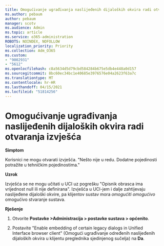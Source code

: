 ```yaml
---
title: Omogućivanje ugrađivanja naslijeđenih dijaloških okvira radi otvaranja izvješća
ms.author: pebaum
author: pebaum
manager: scotv
ms.audience: Admin
ms.topic: article
ms.service: o365-administration
ROBOTS: NOINDEX, NOFOLLOW
localization_priority: Priority
ms.collection: Adm_O365
ms.custom:
- "9002931"
- "5612"
ms.openlocfilehash: c8a5634d5d79cbd584284b675e5db4e448a0d157
ms.sourcegitcommit: 8bc60ec34bc1e40685e3976576e04a2623f63a7c
ms.translationtype: MT
ms.contentlocale: hr-HR
ms.lasthandoff: 04/15/2021
ms.locfileid: "51814256"
---
```

# <a name="enable-embedding-legacy-dialogs-to-open-reports"></a>Omogućivanje ugrađivanja naslijeđenih dijaloških okvira radi otvaranja izvješća

**Simptom**

Korisnici ne mogu otvarati izvješća. "Nešto nije u redu. Dodatne pojedinosti potražite u tehničkim pojedinostima."

**Uzrok**

Izvješća se ne mogu učitati u UCI uz pogrešku "Opisnik obrasca ima vrijednost null ili nije definirana". Izvješća u UCI-jem i dalje zahtijevaju naslijeđene dijaloški okvire, pa klijentov sustav mora *omogućiti omogućivo* omogućivo stvaranje sustava.

**Rješenje**

1. Otvorite **Postavke >Administracija > postavke sustava > općenito**.

2. Postavite "Enable embedding of certain legacy dialogs in Unified Interface browser client" (Omogući ugrađivanje određenih naslijeđenih dijaloških okvira u klijentu preglednika sjedinjenog sučelja) na **Da**.
